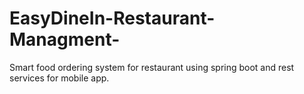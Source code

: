 # EasyDineIn-Restaurant-Managment-
Smart food ordering system for restaurant using spring boot and rest services for mobile app.
